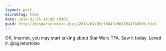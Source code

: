 ```yaml
---
layout: post
microblog: true
date: 2016-01-05 14:02 +0300
guid: http://desparoz.micro.blog/2016/01/05/t684329088941568000.html
---
```

OK, internet, you may start talking about Star Wars TFA. Saw it today. Loved it. @agiletortoise
